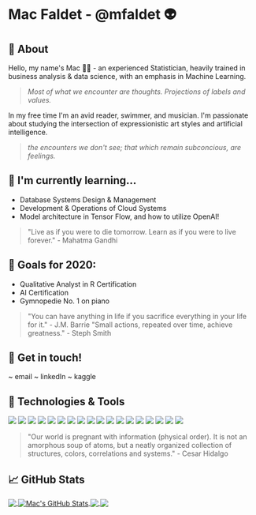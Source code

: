# Mac Faldet - @mfaldet :alien:

## :open_book: About
Hello, my name's Mac :man_scientist: - an experienced Statistician, heavily trained in business analysis & data science, with an emphasis in Machine Learning.

> *Most of what we encounter are thoughts. Projections of labels and values.*

In my free time I'm an avid reader, swimmer, and musician. I'm passionate about studying the intersection of expressionistic art styles and artificial intelligence.

> *the encounters we don't see; that which remain subconcious, are feelings.*


## 🌱 I'm currently learning...

- Database Systems Design & Management
- Development & Operations of Cloud Systems
- Model architecture in Tensor Flow, and how to utilize OpenAI!

> "Live as if you were to die tomorrow. Learn as if you were to live forever." - Mahatma Gandhi


## :crystal_ball: Goals for 2020:

- Qualitative Analyst in R Certification
- AI Certification
- Gymnopedie No. 1 on piano

> "You can have anything in life if you sacrifice everything in your life for it." - J.M. Barrie
> "Small actions, repeated over time, achieve greatness." - Steph Smith


## :link: Get in touch!

~ email
~ linkedIn
~ kaggle


## :wrench: Technologies & Tools

![](https://img.shields.io/badge/OS-Linux-informational?style=flat&logo=linux&logoColor=white&color=2bbc8a)
![](https://img.shields.io/badge/Shell-Bash-informational?style=flat&logo=gnu-bash&logoColor=white&color=2bbc8a)
![](https://img.shields.io/badge/Apache-Spark-informational?style=flat&logo=apache&logoColor=white&color=2bbc8a)
![](https://img.shields.io/badge/Apache-Hadoop-informational?style=flat&logo=hive&logoColor=white&color=2bbc8a)
![](https://img.shields.io/badge/Code-SQL-informational?style=flat&logo=mysql&logoColor=white&color=2bbc8a)
![](https://img.shields.io/badge/Code-C++-informational?style=flat&logo=c++&logoColor=white&color=2bbc8a)
![](https://img.shields.io/badge/Code-R-informational?style=flat&logo=r&logoColor=white&color=2bbc8a)
![](https://img.shields.io/badge/Code-Python-informational?style=flat&logo=python&logoColor=white&color=2bbc8a)
![](https://img.shields.io/badge/Code-JupyterNotebook-informational?style=flat&logo=jupyter&logoColor=white&color=2bbc8a)
![](https://img.shields.io/badge/Statistics-SPSS-informational?style=flat&logo=spss&logoColor=white&color=2bbc8a)
![](https://img.shields.io/badge/Visualization-Tableau-informational?style=flat&logo=googleanalytics&logoColor=white&color=2bbc8a)
![](https://img.shields.io/badge/ML-TensorFlow-informational?style=flat&logo=tensorflow&logoColor=white&color=2bbc8a)
![](https://img.shields.io/badge/AI-SAS-informational?style=flat&logo=sas&logoColor=white&color=2bbc8a)
![](https://img.shields.io/badge/Microsoft-Power-informational?style=flat&logo=microsoft&logoColor=white&color=2bbc8a)
![](https://img.shields.io/badge/Microsoft-Office-informational?style=flat&logo=microsoft&logoColor=white&color=2bbc8a)
![](https://img.shields.io/badge/DVCS-Git-informational?style=flat&logo=git&logoColor=white&color=2bbc8a)
![](https://img.shields.io/badge/DVCS-AWS-informational?style=flat&logo=amazonaws&logoColor=white&color=2bbc8a)
![](https://img.shields.io/badge/Design-Visio-informational?style=flat&logo=microsoftvisio.svg&logoColor=white&color=2bbc8a)

> "Our world is pregnant with information (physical order). It is not an amorphous soup of atoms, but a neatly organized collection of structures, colors, correlations and systems." - Cesar Hidalgo


## &#x1f4c8; GitHub Stats

<a href="https://github.com/mfaldet/mfaldet">
  <img align="center" src="https://github-readme-stats.vercel.app/api/top-langs/?username=mfaldet&hide=java,html&title_color=ffffff&text_color=c9cacc&icon_color=2bbc8a&bg_color=1d1f21" />
</a>
<a href="https://github.com/mfaldet/mfaldet">
  <img align="center" src="https://github-readme-stats.vercel.app/api?username=mfaldet&show_icons=true&line_height=27&count_private=true&title_color=ffffff&text_color=c9cacc&icon_color=2bbc8a&bg_color=1d1f21" alt="Mac's GitHub Stats" />
</a>
<a href="https://github.com/mfaldet/the_movie_database">
  <img align="center" src="https://github-readme-stats.vercel.app/api/pin/?username=mfaldet&repo=the_movie_database&title_color=ffffff&text_color=c9cacc&icon_color=2bbc8a&bg_color=1d1f21" />
</a>
<a href="https://github.com/mfaldet/project-blueprint">
  <img align="center" src="https://github-readme-stats.vercel.app/api/pin/?username=mfaldet&repo=project-blueprint&title_color=ffffff&text_color=c9cacc&icon_color=2bbc8a&bg_color=1d1f21" />
</a>   
